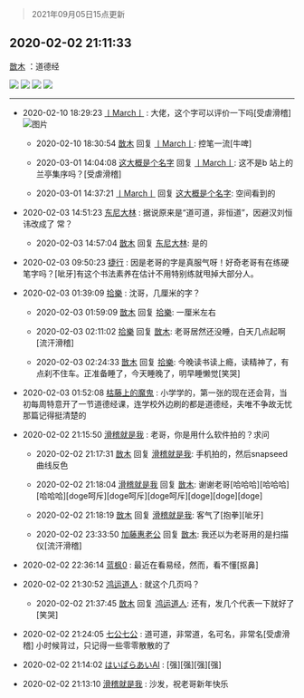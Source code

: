 > 2021年09月05日15点更新
<link rel="stylesheet" href="https://cdn.jsdelivr.net/gh/taotie6/sampleJSON@main/css/photo_show.css">


 ## 2020-02-02 21:11:33 

 [㪚木](https://www.coolapk.com/feed/16234016?shareKey=MjUzNzAwYmY3ZTk2NjEzMTc1MjQ~) ：道德经 

<div class="album">
<img class="img-item" src="https://image.coolapk.com/feed/2020/0202/21/1081091_ac3ae1a7_9089_8007@2494x3325.jpeg" />
<img class="img-item" src="https://image.coolapk.com/feed/2020/0202/21/1081091_c38a34aa_9089_8009@2494x3325.jpeg" />
<img class="img-item" src="https://image.coolapk.com/feed/2020/0202/21/1081091_01c3e313_9089_8011@2494x3325.jpeg" />
<img class="img-item" src="https://image.coolapk.com/feed/2020/0202/21/1081091_98a6bce9_9089_8013@2494x3325.jpeg" />
</div>

 ------- 

- 2020-02-10 18:29:23 [丨March丨](uid=1139702) : 大佬，这个字可以评价一下吗[受虐滑稽] ![图片](https://image.coolapk.com/feed/2020/0210/18/1139702_5c3ed7af_0556_8598@672x378.gif)

    - 2020-02-10 18:30:54 [㪚木](uid=1081091) 回复 [丨March丨](uid=1139702): 控笔一流[牛啤] 

    - 2020-03-01 14:04:08 [这大概是个名字](uid=682188) 回复 [丨March丨](uid=1139702): 这不是b 站上的兰亭集序吗？[受虐滑稽] 

    - 2020-03-01 14:37:21 [丨March丨](uid=1139702) 回复 [这大概是个名字](uid=682188): 空间看到的 

- 2020-02-03 14:51:23 [东尼大林](uid=1612569) : 据说原来是“道可道，非恒道”，因避汉刘恒讳改成了 常？ 

    - 2020-02-03 14:57:04 [㪚木](uid=1081091) 回复 [东尼大林](uid=1612569): 是的 

- 2020-02-03 09:50:23 [捷行](uid=1629443) : 因是老哥的字是真服气呀！好奇老哥有在练硬笔字吗？[呲牙]有这个书法素养在估计不用特别练就甩掉大部分人。 

- 2020-02-03 01:39:09 [拾樂](uid=1089732) : 沈哥，几厘米的字？ 

    - 2020-02-03 01:59:09 [㪚木](uid=1081091) 回复 [拾樂](uid=1089732): 一厘米左右 

    - 2020-02-03 02:11:02 [拾樂](uid=1089732) 回复 [㪚木](uid=1081091): 老哥居然还没睡，白天几点起啊[流汗滑稽] 

    - 2020-02-03 02:24:33 [㪚木](uid=1081091) 回复 [拾樂](uid=1089732): 今晚读书读上瘾，读精神了，有点刹不住车。正准备睡了，今天睡晚了，明早睡懒觉[笑哭] 

- 2020-02-03 01:52:08 [枯藤上的魔鬼](uid=2974185) : 小学学的，第一张的现在还会背，当初每周特意开了一节道德经课，连学校外边刷的都是道德经，夫唯不争故无忧那篇记得挺清楚的 

- 2020-02-02 21:15:50 [滑稽就是我](uid=1648504) : 老哥，你是用什么软件拍的？求问 

    - 2020-02-02 21:17:31 [㪚木](uid=1081091) 回复 [滑稽就是我](uid=1648504): 手机拍的，然后snapseed曲线反色 

    - 2020-02-02 21:18:04 [滑稽就是我](uid=1648504) 回复 [㪚木](uid=1081091): 谢谢老哥[哈哈哈][哈哈哈][哈哈哈][doge呵斥][doge呵斥][doge呵斥][doge][doge][doge] 

    - 2020-02-02 21:18:19 [㪚木](uid=1081091) 回复 [滑稽就是我](uid=1648504): 客气了[抱拳][呲牙] 

    - 2020-02-02 23:33:50 [加藤惠老公](uid=1266680) 回复 [㪚木](uid=1081091): 我还以为老哥用的是扫描仪[流汗滑稽] 

- 2020-02-02 22:36:14 [蓝枫0](uid=1707284) : 最近在看易经，然而，看不懂[抠鼻] 

- 2020-02-02 21:30:52 [鸿运道人](uid=697730) : 就这个几页吗？ 

    - 2020-02-02 21:37:45 [㪚木](uid=1081091) 回复 [鸿运道人](uid=697730): 还有，发几个代表一下就好了[笑哭] 

- 2020-02-02 21:24:05 [七公七公](uid=1763604) : 道可道，非常道，名可名，非常名[受虐滑稽]
小时候背过，只记得一些零零散散的了 

- 2020-02-02 21:14:02 [はいばらあいAI](uid=1534907) : [强][强][强][强] 

- 2020-02-02 21:13:10 [滑稽就是我](uid=1648504) : 沙发，祝老哥新年快乐 

